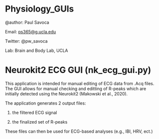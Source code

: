 # Physiology_GUIs

@author: Paul Savoca

Email: ps365@g.ucla.edu

Twitter: @pw_savoca

Lab: Brain and Body Lab, UCLA

# Neurokit2 ECG GUI (nk_ecg_gui.py)
This application is intended for manual editing of ECG data from .Acq files. 
The GUI allows for manual checking and editting of R-peaks which are initially detected using the Neurokit2 (Makowski et al., 2020).

The application generates 2 output files: 

  1) the filtered ECG signal
    
  2) the finalized set of R-peaks

These files can then be used for ECG-based analyses (e.g., IBI, HRV, ect.)
